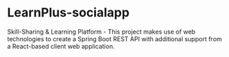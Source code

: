 # LearnPlus-socialapp
 Skill-Sharing &amp; Learning Platform - This project makes use of web technologies to create a Spring Boot  REST API with additional support from a React-based client web application.
